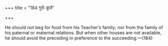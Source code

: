 +++
title = "184 गुरोः कुले"

+++

He should not beg for food from his Teacher’s family; nor from the family of his paternal or maternal relations. But when other houses are not available, he should avoid the preceding in preference to the succeeding.—(184)